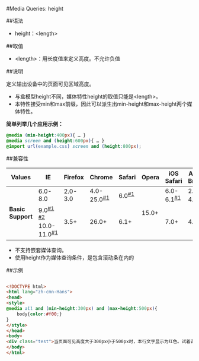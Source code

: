 #Media Queries: height

##语法

- height：&lt;length&gt;


##取值

- &lt;length&gt;：用长度值来定义高度。不允许负值


##说明

定义输出设备中的页面可见区域高度。

- 与盒模型height不同，媒体特性height的取值只能是&lt;length&gt;。
- 本特性接受min和max前缀，因此可以派生出min-height和max-height两个媒体特性。


**简单列举几个应用示例：**

```css
@media (min-height:400px){ … }
@media screen and (height:600px){ … }
@import url(example.css) screen and (height:800px);
```


##兼容性


<table class="compatible">
<thead>
	<tr>
		<th>Values</th>
		<th>IE</th>
		<th>Firefox</th>
		<th>Chrome</th>
		<th>Safari</th>
		<th>Opera</th>
		<th>iOS Safari</th>
		<th>Android Browser</th>
		<th>Android Chrome</th>
	</tr>
</thead>
<tbody>
	<tr>
		<td rowspan="3"><strong>Basic Support</strong></td>
		<td class="unsupport">6.0-8.0</td>
		<td class="unsupport">2.0-3.0</td>
		<td class="partsupport">4.0-25.0<sup><a href="#support1">#1</a></sup></td>
		<td class="partsupport">6.0<sup><a href="#support1">#1</a></sup></td>
		<td class="support" rowspan="3">15.0+</td>
		<td class="partsupport">6.0-6.1<sup><a href="#support1">#1</a></sup></td>
		<td class="partsupport">2.1-4.3<sup><a href="#support1">#1</a></sup></td>
		<td class="partsupport">18.0-24.0<sup><a href="#support1">#1</a></sup></td>
	</tr>
	<tr>
		<td class="partsupport">9.0<sup><a href="#support1">#1</a> <a href="#support2">#2</a></sup></td>
		<td class="support" rowspan="2">3.5+</td>
		<td class="support" rowspan="2">26.0+</td>
		<td class="support" rowspan="2">6.1+</td>
		<td class="support" rowspan="2">7.0+</td>
		<td class="support" rowspan="2">4.4+</td>
		<td class="support" rowspan="2">25.0+</td>
	</tr>
	<tr>
		<td class="partsupport">10.0-11.0<sup><a href="#support1">#1</a></sup></td>
	</tr>
</tbody>
</table>


- 不支持嵌套媒体查询。
- 使用height作为媒体查询条件，是包含滚动条在内的


##示例

```html

<!DOCTYPE html>
<html lang="zh-cmn-Hans">
<head>
<style>
@media all and (min-height:300px) and (max-height:500px){
	body{color:#f00;}
}
</style>
</head>
<body>
<div class="test">当页面可见高度大于300px小于500px时，本行文字显示为红色。试着调整你的viewport使得页面高度介于这个区间以查看效果</div>
</body>
</html>

```
